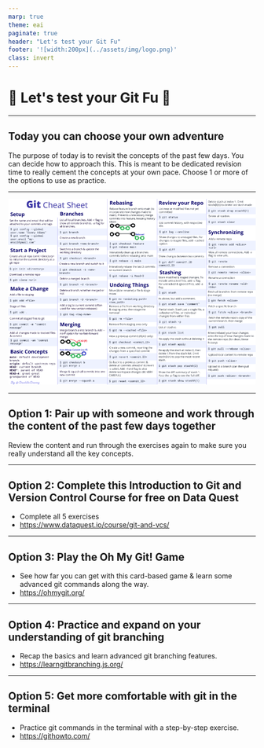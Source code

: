 ```yaml
---
marp: true
theme: eai
paginate: true
header: "Let's test your Git Fu"
footer: '![width:200px](../assets/img/logo.png)'
class: invert
---
```


# 🥋 Let's test your Git Fu 🥋

---

## Today you can choose your own adventure

The purpose of today is to revisit the concepts of the past few days. You can decide how to approach this. This is meant to be dedicated revision time to really cement the concepts at your own pace. Choose 1 or more of the options to use as practice.

---

![width:800px](../assets/img/git-cheat-sheet.png)

---

## Option 1: Pair up with someone and work through the content of the past few days together

Review the content and run through the exercises again to make sure you really understand all the key concepts.

---

## Option 2: Complete this Introduction to Git and Version Control Course for free on Data Quest

- Complete all 5 exercises
- <https://www.dataquest.io/course/git-and-vcs/>

---

## Option 3: Play the Oh My Git! Game

- See how far you can get with this card-based game & learn some advanced git commands along the way.
- <https://ohmygit.org/>

---

## Option 4: Practice and expand on your understanding of git branching

- Recap the basics and learn advanced git branching features.
- <https://learngitbranching.js.org/>

---

## Option 5: Get more comfortable with git in the terminal

- Practice git commands in the terminal with a step-by-step exercise.
- <https://githowto.com/>
